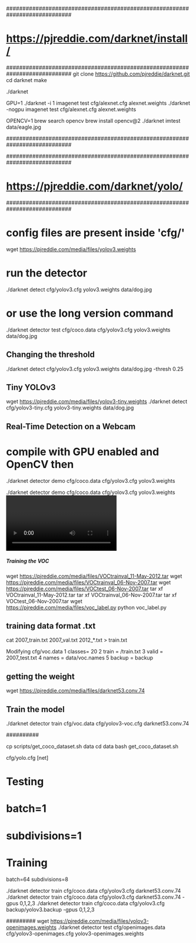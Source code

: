 

############################################################################
#      https://pjreddie.com/darknet/install/  
############################################################################
git clone https://github.com/pjreddie/darknet.git
cd darknet
make

./darknet


GPU=1
./darknet -i 1 imagenet test cfg/alexnet.cfg alexnet.weights
./darknet -nogpu imagenet test cfg/alexnet.cfg alexnet.weights


OPENCV=1
brew search opencv
brew install opencv@2
./darknet imtest data/eagle.jpg

############################################################################

############################################################################
#	https://pjreddie.com/darknet/yolo/
############################################################################
# config files are present inside 'cfg/'

wget https://pjreddie.com/media/files/yolov3.weights
# run the detector
./darknet detect cfg/yolov3.cfg yolov3.weights data/dog.jpg
# or use the long version command
./darknet detector test cfg/coco.data cfg/yolov3.cfg yolov3.weights data/dog.jpg


## Changing the threshold
./darknet detect cfg/yolov3.cfg yolov3.weights data/dog.jpg -thresh 0.25

## Tiny YOLOv3
wget https://pjreddie.com/media/files/yolov3-tiny.weights
./darknet detect cfg/yolov3-tiny.cfg yolov3-tiny.weights data/dog.jpg

## Real-Time Detection on a Webcam
# compile with GPU enabled and OpenCV then
./darknet detector demo cfg/coco.data cfg/yolov3.cfg yolov3.weights

./darknet detector demo cfg/coco.data cfg/yolov3.cfg yolov3.weights <video file>



##### Training the VOC
wget https://pjreddie.com/media/files/VOCtrainval_11-May-2012.tar
wget https://pjreddie.com/media/files/VOCtrainval_06-Nov-2007.tar
wget https://pjreddie.com/media/files/VOCtest_06-Nov-2007.tar
tar xf VOCtrainval_11-May-2012.tar
tar xf VOCtrainval_06-Nov-2007.tar
tar xf VOCtest_06-Nov-2007.tar
wget https://pjreddie.com/media/files/voc_label.py
python voc_label.py

## training data format .txt
<object-class> <x> <y> <width> <height>

cat 2007_train.txt 2007_val.txt 2012_*.txt > train.txt


Modifying cfg/voc.data
  1 classes= 20
  2 train  = <path-to-voc>/train.txt
  3 valid  = <path-to-voc>2007_test.txt
  4 names = data/voc.names
  5 backup = backup

## getting the weight
wget https://pjreddie.com/media/files/darknet53.conv.74

## Train the model
./darknet detector train cfg/voc.data cfg/yolov3-voc.cfg darknet53.conv.74





########## 

cp scripts/get_coco_dataset.sh data
cd data
bash get_coco_dataset.sh

cfg/yolo.cfg
[net]
# Testing
# batch=1
# subdivisions=1
# Training
batch=64
subdivisions=8

./darknet detector train cfg/coco.data cfg/yolov3.cfg darknet53.conv.74
./darknet detector train cfg/coco.data cfg/yolov3.cfg darknet53.conv.74 -gpus 0,1,2,3
./darknet detector train cfg/coco.data cfg/yolov3.cfg backup/yolov3.backup -gpus 0,1,2,3

#########
wget https://pjreddie.com/media/files/yolov3-openimages.weights
./darknet detector test cfg/openimages.data cfg/yolov3-openimages.cfg yolov3-openimages.weights


